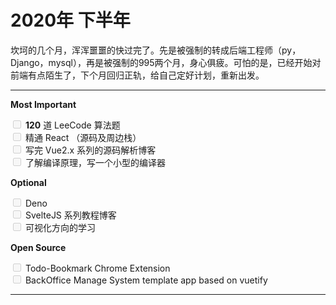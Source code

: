 # 2020年 下半年

坎坷的几个月，浑浑噩噩的快过完了。先是被强制的转成后端工程师（py，Django，mysql），再是被强制的995两个月，身心俱疲。可怕的是，已经开始对前端有点陌生了，下个月回归正轨，给自己定好计划，重新出发。

---

**Most Important**

<input type='checkbox' disabled /> **120** 道 LeeCode 算法题 <br>
<input type='checkbox' disabled /> 精通 React （源码及周边栈） <br>
<input type='checkbox' disabled /> 写完 Vue2.x 系列的源码解析博客 <br>
<input type='checkbox' disabled /> 了解编译原理，写一个小型的编译器 <br>

**Optional**

<input type='checkbox' disabled /> Deno <br>
<input type='checkbox' disabled /> SvelteJS 系列教程博客 <br>
<input type='checkbox' disabled /> 可视化方向的学习 <br>


**Open Source**

<input type='checkbox' disabled /> Todo-Bookmark Chrome Extension<br>
<input type='checkbox' disabled /> BackOffice Manage System template app based on vuetify

---

